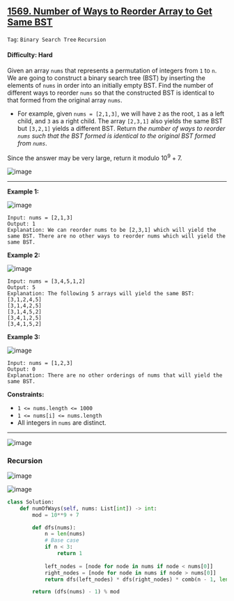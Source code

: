 ## [1569. Number of Ways to Reorder Array to Get Same BST](https://leetcode.com/problems/number-of-ways-to-reorder-array-to-get-same-bst/)

```Tag```: ```Binary Search Tree``` ```Recursion```

#### Difficulty: Hard

Given an array ```nums``` that represents a permutation of integers from ```1``` to ```n```. We are going to construct a binary search tree (BST) by inserting the elements of ```nums``` in order into an initially empty BST. Find the number of different ways to reorder ```nums``` so that the constructed BST is identical to that formed from the original array ```nums```.

- For example, given ```nums = [2,1,3]```, we will have ```2``` as the root, ```1``` as a left child, and ```3``` as a right child. The array ```[2,3,1]``` also yields the same BST but ```[3,2,1]``` yields a different BST.
Return _the number of ways to reorder ```nums``` such that the BST formed is identical to the original BST formed from ```nums```_.

Since the answer may be very large, return it modulo $10^9 + 7$.

![image](https://github.com/quananhle/Python/assets/35042430/4a7f575a-15b9-4c30-a8d9-f4b4d1828be1)

---

__Example 1:__

![image](https://assets.leetcode.com/uploads/2020/08/12/bb.png)
```
Input: nums = [2,1,3]
Output: 1
Explanation: We can reorder nums to be [2,3,1] which will yield the same BST. There are no other ways to reorder nums which will yield the same BST.
```

__Example 2:__

![image](https://assets.leetcode.com/uploads/2020/08/12/ex1.png)
```
Input: nums = [3,4,5,1,2]
Output: 5
Explanation: The following 5 arrays will yield the same BST: 
[3,1,2,4,5]
[3,1,4,2,5]
[3,1,4,5,2]
[3,4,1,2,5]
[3,4,1,5,2]
```

__Example 3:__

![image](https://assets.leetcode.com/uploads/2020/08/12/ex4.png)
```
Input: nums = [1,2,3]
Output: 0
Explanation: There are no other orderings of nums that will yield the same BST.
```

__Constraints:__

- ```1 <= nums.length <= 1000```
- ```1 <= nums[i] <= nums.length```
- All integers in ```nums``` are distinct.

---

![image](https://leetcode.com/problems/number-of-ways-to-reorder-array-to-get-same-bst/Figures/1569/1.png)

### Recursion

![image](https://leetcode.com/problems/number-of-ways-to-reorder-array-to-get-same-bst/Figures/1569/6.png)

![image](https://leetcode.com/problems/number-of-ways-to-reorder-array-to-get-same-bst/Figures/1569/40.png)

```Python
class Solution:
    def numOfWays(self, nums: List[int]) -> int:
        mod = 10**9 + 7

        def dfs(nums):
            n = len(nums)
            # Base case
            if n < 3:
                return 1
            
            left_nodes = [node for node in nums if node < nums[0]]
            right_nodes = [node for node in nums if node > nums[0]]
            return dfs(left_nodes) * dfs(right_nodes) * comb(n - 1, len(left_nodes)) % mod

        return (dfs(nums) - 1) % mod
```

